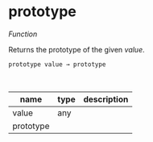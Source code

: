 # prototype

_Function_

Returns the prototype of the given _value_.

<pre><code>prototype value &rarr; prototype</code></pre>
<br>

| name | type | description |
|------|------|-------------|
|value|any||
|prototype|||


